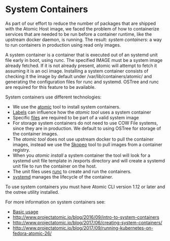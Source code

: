 # System Containers

As part of our effort to reduce the number of packages that are shipped with
the Atomic Host image, we faced the problem of how to containerize services
that are needed to be run before a container runtime, like the upstream docker
daemon, is running. The result: *system containers*: a way to run containers
in production using read only images.

A system container is a container that is executed out of an systemd unit file
early in boot, using runc. The specified IMAGE must be a system image
already fetched. If it is not already present, atomic will attempt to fetch it
assuming it is an oci image. Installing a system container consists of
checking it the image by default under /var/lib/containers/atomic/ and
generating the configuration files for runc and systemd. OSTree and runc are
required for this feature to be available.

System containers use different technologies:

 * We use the [atomic](https://github.com/projectatomic/atomic) tool to install
 system containers.
 * [Labels](LABELS.md) can influence how the *atomic tool* uses a system container
 * Specific [files](FILES.md) are required to be part of a valid system image
 * For storage system containers do not need to use COW File systems, since
 they are in production. We default to using OSTree for storage of the
 container images.
 * The *atomic tool* does not use upstream docker to pull the container images,
 instead we use the [Skopeo](https://github.com/projectatomic/skopeo) tool to pull images from a container registry.
 * When you *atomic install* a system container the tool will look for a systemd unit file template in /exports directory and will create a systemd unit file to run the container on the host.
 * The unit files uses [runc](https://github.com/opencontainers/runc) to create and run the containers.
 * [systemd](https://github.com/systemd/systemd) manages the lifecycle of the container.

To use system containers you must have Atomic CLI version 1.12 or later and the
ostree utility installed.

For more information on system containers see:

- [Basic usage](USAGE.md)
- http://www.projectatomic.io/blog/2016/09/intro-to-system-containers
- http://www.projectatomic.io/blog/2017/06/creating-system-containers/
- http://www.projectatomic.io/blog/2017/09/running-kubernetes-on-fedora-atomic-26/
